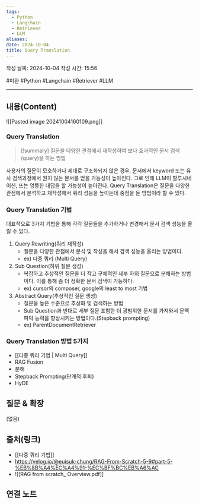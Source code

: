 ```yaml
---
tags:
  - Python
  - Langchain
  - Retriever
  - LLM
aliases: 
date: 2024-10-04
title: Query Translation
---
```

작성 날짜: 2024-10-04
작성 시간: 15:56

#미완 #Python #Langchain #Retriever #LLM 

----
## 내용(Content)

![[Pasted image 20241004160109.png]]

### Query Translation

>[!summary]
> 질문을 다양한 관점에서 재작성하여 보다 효과적인 문서 검색(query)을 하는 방법

사용자의 질문이 모호하거나 제대로 구조화되지 않은 경우, 문서에서 keyword 또는 유사 검색과정에서 원치 않는 문서를 얻을 가능성이 높아진다. 그로 인해 LLM이 할루시네이션, 또는 엉뚱한 대답을 할 가능성이 높아진다. Query Translation은 질문을 다양한 관점에서 분석하고 재작성해서 쿼리 성능을 높이는데 중점을 둔 방법이라 할 수 있다.

### Query Translation 기법

대표적으로 3가지 기법을 통해 각각 질문들을 추가하거나 변경해서 문서 검색 성능을 올릴 수 있다.

1. Query Rewriting(쿼리 재작성)
	- 질문을 다양한 관점에서 분석 및 작성을 해서 검색 성능을 올리는 방법이다. 
	- ex) 다중 쿼리 (Multi Query)
2. Sub Question(하위 질문 생성)
	- 복잡하고 추상적인 질문을 더 작고 구체적인 세부 하위 질문으로 분해하는 방법이다. 이를 통해 좀 더 정확한 문서 검색이 가능하다.
	- ex) cursor의 composer, google의 least to most 기법
3. Abstract Query(추상적인 질문 생성)
	- 질문을 높은 수준으로 추상화 및 검색하는 방법
	- Sub Question과 반대로 세부 질문 포함한 더 광범위한 문서를 가져와서 문맥 파악 능력을 향상시키는 방법이다.(Stepback prompting)
	- ex) ParentDocumentRetriever

### Query Translation 방법 5가지

- [[다중 쿼리 기법 | Multi Query]]
- RAG Fusion
- 분해
- Stepback Prompting(단계적 후퇴)
- HyDE

## 질문 & 확장

(없음)

## 출처(링크)

- [[다중 쿼리 기법]]
- https://velog.io/@euisuk-chung/RAG-From-Scratch-5-9#part-5-%EB%8B%A4%EC%A4%91-%EC%BF%BC%EB%A6%AC
- ![[RAG from scratch_ Overview.pdf]]

## 연결 노트











